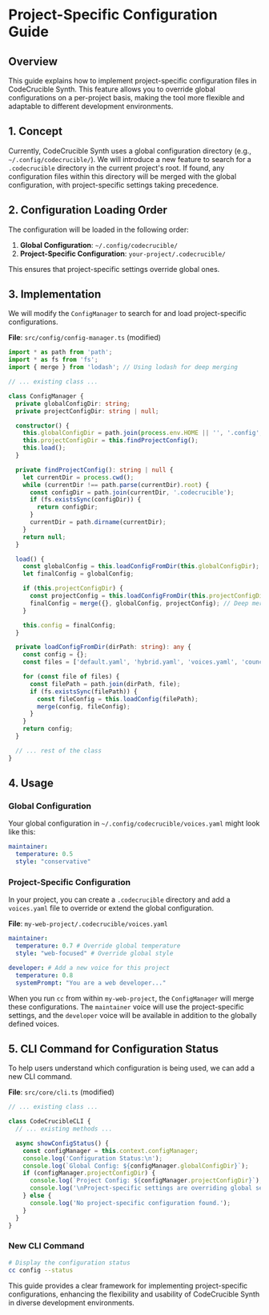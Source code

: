 # Project-Specific Configuration Guide

## Overview

This guide explains how to implement project-specific configuration files in CodeCrucible Synth. This feature allows you to override global configurations on a per-project basis, making the tool more flexible and adaptable to different development environments.

## 1. Concept

Currently, CodeCrucible Synth uses a global configuration directory (e.g., `~/.config/codecrucible/`). We will introduce a new feature to search for a `.codecrucible` directory in the current project's root. If found, any configuration files within this directory will be merged with the global configuration, with project-specific settings taking precedence.

## 2. Configuration Loading Order

The configuration will be loaded in the following order:

1.  **Global Configuration**: `~/.config/codecrucible/`
2.  **Project-Specific Configuration**: `your-project/.codecrucible/`

This ensures that project-specific settings override global ones.

## 3. Implementation

We will modify the `ConfigManager` to search for and load project-specific configurations.

**File**: `src/config/config-manager.ts` (modified)

```typescript
import * as path from 'path';
import * as fs from 'fs';
import { merge } from 'lodash'; // Using lodash for deep merging

// ... existing class ...

class ConfigManager {
  private globalConfigDir: string;
  private projectConfigDir: string | null;

  constructor() {
    this.globalConfigDir = path.join(process.env.HOME || '', '.config', 'codecrucible');
    this.projectConfigDir = this.findProjectConfig();
    this.load();
  }

  private findProjectConfig(): string | null {
    let currentDir = process.cwd();
    while (currentDir !== path.parse(currentDir).root) {
      const configDir = path.join(currentDir, '.codecrucible');
      if (fs.existsSync(configDir)) {
        return configDir;
      }
      currentDir = path.dirname(currentDir);
    }
    return null;
  }

  load() {
    const globalConfig = this.loadConfigFromDir(this.globalConfigDir);
    let finalConfig = globalConfig;

    if (this.projectConfigDir) {
      const projectConfig = this.loadConfigFromDir(this.projectConfigDir);
      finalConfig = merge({}, globalConfig, projectConfig); // Deep merge
    }

    this.config = finalConfig;
  }

  private loadConfigFromDir(dirPath: string): any {
    const config = {};
    const files = ['default.yaml', 'hybrid.yaml', 'voices.yaml', 'councils.yaml'];

    for (const file of files) {
      const filePath = path.join(dirPath, file);
      if (fs.existsSync(filePath)) {
        const fileConfig = this.loadConfig(filePath);
        merge(config, fileConfig);
      }
    }
    return config;
  }

  // ... rest of the class
}
```

## 4. Usage

### Global Configuration

Your global configuration in `~/.config/codecrucible/voices.yaml` might look like this:

```yaml
maintainer:
  temperature: 0.5
  style: "conservative"
```

### Project-Specific Configuration

In your project, you can create a `.codecrucible` directory and add a `voices.yaml` file to override or extend the global configuration.

**File**: `my-web-project/.codecrucible/voices.yaml`

```yaml
maintainer:
  temperature: 0.7 # Override global temperature
  style: "web-focused" # Override global style

developer: # Add a new voice for this project
  temperature: 0.8
  systemPrompt: "You are a web developer..."
```

When you run `cc` from within `my-web-project`, the `ConfigManager` will merge these configurations. The `maintainer` voice will use the project-specific settings, and the `developer` voice will be available in addition to the globally defined voices.

## 5. CLI Command for Configuration Status

To help users understand which configuration is being used, we can add a new CLI command.

**File**: `src/core/cli.ts` (modified)

```typescript
// ... existing class ...

class CodeCrucibleCLI {
  // ... existing methods ...

  async showConfigStatus() {
    const configManager = this.context.configManager;
    console.log('Configuration Status:\n');
    console.log(`Global Config: ${configManager.globalConfigDir}`);
    if (configManager.projectConfigDir) {
      console.log(`Project Config: ${configManager.projectConfigDir}`);
      console.log('\nProject-specific settings are overriding global settings.');
    } else {
      console.log('No project-specific configuration found.');
    }
  }
}
```

### New CLI Command

```bash
# Display the configuration status
cc config --status
```

This guide provides a clear framework for implementing project-specific configurations, enhancing the flexibility and usability of CodeCrucible Synth in diverse development environments.
